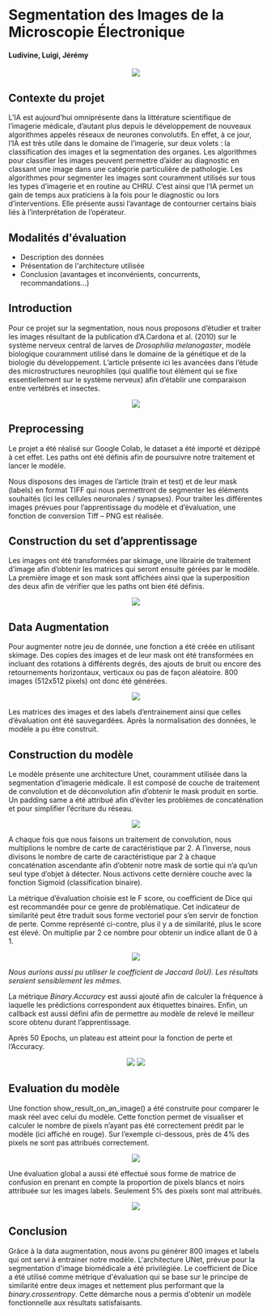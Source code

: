 # Segmentation des Images de la Microscopie Électronique
#### Ludivine, Luigi, Jérémy

<p align="center">
  <img src="Ressources/image1.png" />
</p>

## Contexte du projet
L’IA est aujourd’hui omniprésente dans la littérature scientifique de l’imagerie médicale, d’autant plus depuis le développement de nouveaux algorithmes appelés réseaux de neurones convolutifs.
En effet, à ce jour, l’IA est très utile dans le domaine de l’imagerie, sur deux volets : la classification des images et la segmentation des organes. Les algorithmes pour classifier les images peuvent permettre d’aider au diagnostic en classant une image dans une catégorie particulière de pathologie. Les algorithmes pour segmenter les images sont couramment utilisés sur tous les types d’imagerie et en routine au CHRU. C’est ainsi que l’IA permet un gain de temps aux praticiens à la fois pour le diagnostic ou lors d’interventions. Elle présente aussi l’avantage de contourner certains biais liés à l’interprétation de l’opérateur.

## Modalités d'évaluation

* Description des données
* Présentation de l'architecture utilisée
* Conclusion (avantages et inconvénients, concurrents, recommandations…)

## Introduction 
Pour ce projet sur la segmentation, nous nous proposons d’étudier et traiter les images résultant de la publication d’A.Cardona et al. (2010) sur le système nerveux central de larves de *Drosophilia melanogaster*, modèle biologique couramment utilisé dans le domaine de la génétique et de la biologie du développement. L’article présente ici les avancées dans l’étude des microstructures neurophiles (qui qualifie tout élément qui se fixe essentiellement sur le système nerveux) afin d’établir une comparaison entre vertébrés et insectes.

<p align="center">
  <img src="Ressources/image2.png" />
</p>

## Preprocessing
Le projet a été réalisé sur Google Colab, le dataset a été importé et dézippé à cet effet. Les paths ont été définis afin de poursuivre notre traitement et lancer le modèle.

Nous disposons des images de l’article (train et test) et de leur mask  (labels) en format TIFF qui nous permettront de segmenter les éléments souhaités (ici les cellules neuronales / synapses). Pour traiter les différentes images prévues pour l’apprentissage du modèle et d’évaluation, une fonction de conversion Tiff – PNG est réalisée.

## Construction du set d’apprentissage
Les images ont été transformées par skimage,  une librairie de traitement d’image afin d’obtenir les matrices qui seront ensuite gérées par le modèle. La première image et son mask  sont affichées ainsi que la superposition des deux afin de vérifier que les paths ont bien été définis.

<p align="center">
  <img src="Ressources/image3.png" />
</p>

## Data Augmentation
Pour augmenter notre jeu de donnée, une fonction a été créée en utilisant skimage. Des copies des images et de leur mask ont été transformées en incluant des rotations à différents degrés, des ajouts de bruit ou encore des retournements horizontaux, verticaux ou pas de façon aléatoire. 800 images (512x512 pixels) ont donc été générées.

<p align="center">
  <img src="Ressources/image4.png" />
</p>

Les matrices des images et des labels d’entrainement ainsi que celles d’évaluation ont été sauvegardées. Après la normalisation des données, le modèle a pu être construit.

## Construction du modèle
Le modèle présente une architecture Unet, couramment utilisée dans la segmentation d’imagerie médicale. Il est composé de couche de traitement de convolution et de déconvolution afin d’obtenir le mask  produit en sortie. Un padding same a été attribué afin d’éviter les problèmes de concaténation et pour simplifier l’écriture du réseau.

<p align="center">
  <img src="Ressources/image5.png" />
</p>

A chaque fois que nous faisons un traitement de convolution, nous multiplions le nombre de carte de caractéristique par 2. A l’inverse, nous divisons le nombre de carte de caractéristique par 2 à chaque concaténation ascendante afin d’obtenir notre mask de sortie qui n’a qu’un seul type d’objet à détecter. Nous activons cette dernière couche avec la fonction Sigmoid (classification binaire).

La métrique d’évaluation choisie est le F score, ou coefficient de Dice qui est recommandée pour ce genre de problématique. Cet indicateur de similarité peut être traduit sous forme vectoriel pour s’en servir de fonction de perte.
Comme représenté ci-contre, plus il y a de similarité, plus le score est élevé. On multiplie par 2 ce nombre pour obtenir un indice allant de 0 à 1.

<p align="center">
  <img src="Ressources/image6.png" />
</p>

*Nous aurions aussi pu utiliser le coefficient de Jaccard (IoU). Les résultats seraient sensiblement les mêmes.*

La métrique *Binary.Accuracy* est aussi ajouté afin de calculer la fréquence à laquelle les prédictions correspondent aux étiquettes binaires. Enfin, un callback est aussi défini afin de permettre au modèle de relevé le meilleur score obtenu durant l’apprentissage.

Après 50 Epochs, un plateau est atteint pour la fonction de perte et l’Accuracy.

<p align="center">
  <img src="Ressources/image7.png" />
  <img src="Ressources/image8.png" />
</p>
  
## Evaluation du modèle
Une fonction show_result_on_an_image() a été construite pour comparer le mask réel avec celui du modèle. Cette fonction permet de visualiser et calculer le nombre de pixels n’ayant pas été correctement prédit par le modèle (ici affiché en rouge). Sur l’exemple ci-dessous, près de 4% des pixels ne sont pas attribués correctement.

<p align="center">
  <img src="Ressources/image9.png" />
</p>

Une évaluation global a aussi été effectué sous forme de matrice de confusion en prenant en compte la proportion de pixels blancs et noirs attribuée sur les images labels. Seulement 5% des pixels sont mal attribués.

<p align="center">
  <img src="Ressources/image10.png" />
</p>

## Conclusion

Grâce à la data augmentation, nous avons pu générer 800 images et labels qui ont servi à entrainer notre modèle. L'architecture UNet, prévue pour la segmentation d'image biomédicale a été privilégiée. Le coefficient de Dice a été utilisé comme métrique d'évaluation qui se base sur le principe de similarité entre deux images et nettement plus performant que la *binary.crossentropy*. Cette démarche nous a permis d'obtenir un modèle fonctionnelle aux résultats satisfaisants.





